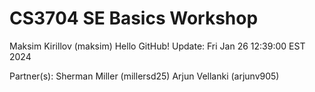 # CS3704 SE Basics Workshop
Maksim Kirillov (maksim)
Hello GitHub! Update: Fri Jan 26 12:39:00 EST 2024

Partner(s):
Sherman Miller (millersd25)
Arjun Vellanki (arjunv905)
